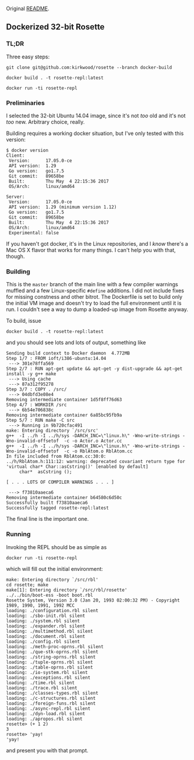 Original [README](https://github.com/rchain/Rosette/blob/master/README).

## Dockerized 32-bit Rosette

### TL;DR
Three easy steps:
```
git clone git@github.com:kirkwood/rosette --branch docker-build
```
```
docker build . -t rosette-repl:latest
```
```
docker run -ti rosette-repl
```

### Preliminaries

I selected the 32-bit Ubuntu 14.04 image, since it's not _too_ old and it's not _too_ new. Arbitrary choice, really.

Building requires a working docker situation, but I've only tested with this version:
```
$ docker version
Client:
 Version:      17.05.0-ce
 API version:  1.29
 Go version:   go1.7.5
 Git commit:   89658be
 Built:        Thu May  4 22:15:36 2017
 OS/Arch:      linux/amd64

Server:
 Version:      17.05.0-ce
 API version:  1.29 (minimum version 1.12)
 Go version:   go1.7.5
 Git commit:   89658be
 Built:        Thu May  4 22:15:36 2017
 OS/Arch:      linux/amd64
 Experimental: false
```

If you haven't got docker, it's in the Linux repositories, and I _know_ there's a Mac OS X flavor that works for many things. I can't help you with that, though.

### Building

This is the `master` branch of the main line with a few compiler warnings muffled and a few Linux-specific `#define` additions. I did not include fixes for missing constness and other bitrot. The Dockerfile is set to build only the initial VM image and doesn't try to load the full environment until it is run. I couldn't see a way to dump a loaded-up image from Rosette anyway. 

To build, issue
```
docker build . -t rosette-repl:latest
```
and you should see lots and lots of output, something like
```
Sending build context to Docker daemon  4.772MB
Step 1/7 : FROM ioft/i386-ubuntu:14.04
 ---> 301e78ffa569
Step 2/7 : RUN apt-get update && apt-get -y dist-upgrade && apt-get install -y g++ make
 ---> Using cache
 ---> 87a312f95278
Step 3/7 : COPY . /src/
 ---> 04dbfd3e08e4
Removing intermediate container 1d5f8ff76d63
Step 4/7 : WORKDIR /src
 ---> 6b54e706838c
Removing intermediate container 6a85bc95fb9a
Step 5/7 : RUN make -C src
 ---> Running in 9b720cfac491
make: Entering directory `/src/src'
g++  -I ../h -I ../h/sys -DARCH_INC=\"linux.h\" -Wno-write-strings -Wno-invalid-offsetof  -c -o Actor.o Actor.cc
g++  -I ../h -I ../h/sys -DARCH_INC=\"linux.h\" -Wno-write-strings -Wno-invalid-offsetof  -c -o RblAtom.o RblAtom.cc
In file included from RblAtom.cc:30:0:
../h/RblAtom.h:111:12: warning: deprecated covariant return type for 'virtual char* Char::asCstring()' [enabled by default]
     char*  asCstring ();

[ . . . LOTS OF COMPILER WARNINGS . . . ]

 ---> f73810aaeca6
Removing intermediate container b64580c6d50c
Successfully built f73810aaeca6
Successfully tagged rosette-repl:latest
```
The final line is the important one.

### Running
Invoking the REPL should be as simple as
```
docker run -ti rosette-repl
```
which will fill out the initial environment:
```
make: Entering directory `/src/rbl'
cd rosette; make
make[1]: Entering directory `/src/rbl/rosette'
../../bin/boot-ess -boot boot.rbl
Rosette System, Version 3.0 (Jan 20, 1993 02:00:32 PM) - Copyright 1989, 1990, 1991, 1992 MCC
loading: ./configuration.rbl silent
loading: ./sbo-init.rbl silent
loading: ./system.rbl silent
loading: ./expander.rbl silent
loading: ./multimethod.rbl silent
loading: ./document.rbl silent
loading: ./config.rbl silent
loading: ./meth-proc-oprns.rbl silent
loading: ./que-stk-oprns.rbl silent
loading: ./string-oprns.rbl silent
loading: ./tuple-oprns.rbl silent
loading: ./table-oprns.rbl silent
loading: ./io-system.rbl silent
loading: ./exceptions.rbl silent
loading: ./time.rbl silent
loading: ./trace.rbl silent
loading: ./classes-types.rbl silent
loading: ./c-structures.rbl silent
loading: ./foreign-funs.rbl silent
loading: ./async-repl.rbl silent
loading: ./dyn-load.rbl silent
loading: ./apropos.rbl silent
rosette> (+ 1 2)
3
rosette> 'yay! 
'yay!
```
and present you with that prompt.
